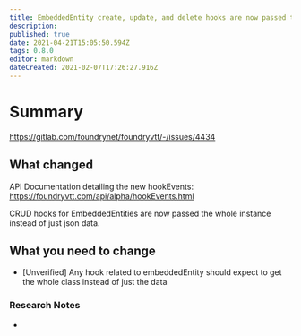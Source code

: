 ```yaml
---
title: EmbeddedEntity create, update, and delete hooks are now passed the EmbeddedEntity document instance instead of only the raw object data involved in the operation.
description: 
published: true
date: 2021-04-21T15:05:50.594Z
tags: 0.8.0
editor: markdown
dateCreated: 2021-02-07T17:26:27.916Z
---
```


# Summary
https://gitlab.com/foundrynet/foundryvtt/-/issues/4434

## What changed

API Documentation detailing the new hookEvents: https://foundryvtt.com/api/alpha/hookEvents.html

CRUD hooks for EmbeddedEntities are now passed the whole instance instead of just json data.

## What you need to change

- [Unverified] Any hook related to embeddedEntity should expect to get the whole class instead of just the data

### Research Notes

- 